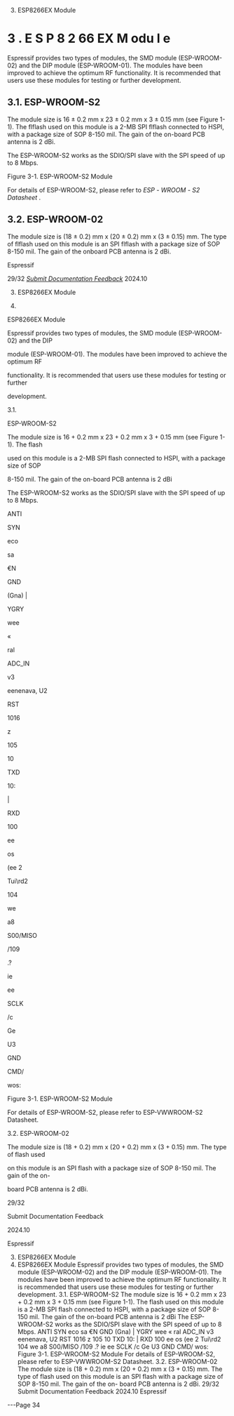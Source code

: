 3. ESP8266EX Module
# 3 . E S P 8 2 66 EX M odu l e

Espressif provides two types of modules, the SMD module (ESP-WROOM-02) and the DIP
module (ESP-WROOM-01). The modules have been improved to achieve the optimum RF
functionality. It is recommended that users use these modules for testing or further
development.
## 3.1. ESP-WROOM-S2


The module size is 16 ± 0.2 mm x 23 ± 0.2 mm x 3 ± 0.15 mm (see Figure 1-1). The flflash
used on this module is a 2-MB SPI flflash connected to HSPI, with a package size of SOP
8-150 mil. The gain of the on-board PCB antenna is 2 dBi.

The ESP-WROOM-S2 works as the SDIO/SPI slave with the SPI speed of up to 8 Mbps.

Figure 3-1. ESP-WROOM-S2 Module

For details of ESP-WROOM-S2, please refer to *ESP* *-* *WROOM* *-* *S2 Datasheet* .
## 3.2. ESP-WROOM-02


The module size is (18 ± 0.2) mm x (20 ± 0.2) mm x (3 ± 0.15) mm. The type of flflash used
on this module is an SPI flflash with a package size of SOP 8-150 mil. The gain of the onboard PCB antenna is 2 dBi.


Espressif


29/32
*[Submit Documentation Feedback](https://www.espressif.com/en/company/documents/documentation_feedback?docId=2667&sections=&version=2.8)* 2024.10



3. ESP8266EX Module

3.

ESP8266EX Module

Espressif provides two types of modules, the SMD module (ESP-WROOM-02) and the DIP

module (ESP-WROOM-01). The modules have been improved to achieve the optimum RF

functionality. It is recommended that users use these modules for testing or further

development.

3.1.

ESP-WROOM-S2

The module size is 16 + 0.2 mm x 23 + 0.2 mm x 3 + 0.15 mm (see Figure 1-1). The flash

used on this module is a 2-MB SPI flash connected to HSPI, with a package size of SOP

8-150 mil. The gain of the on-board PCB antenna is 2 dBi

The ESP-WROOM-S2 works as the SDIO/SPI slave with the SPI speed of up to 8 Mbps.

ANTI

SYN

eco

sa

€N

GND

(Gna) |

YGRY

wee

«

ral

ADC_IN

v3

eenenava, U2

RST

1016

z

105

10

TXD

10:

|

RXD

100

ee

os

(ee 2

Tui\rd2

104

we

a8

S00/MISO

/109

.?

ie

ee

SCLK

/c

Ge

U3

GND

CMD/

wos:

Figure 3-1. ESP-WROOM-S2 Module

For details of ESP-WROOM-S2, please refer to ESP-VWWROOM-S2 Datasheet.

3.2. ESP-WROOM-02

The module size is (18 + 0.2) mm x (20 + 0.2) mm x (3 + 0.15) mm. The type of flash used

on this module is an SPI flash with a package size of SOP 8-150 mil. The gain of the on-

board PCB antenna is 2 dBi.

29/32

Submit Documentation Feedback

2024.10

Espressif

3. ESP8266EX Module
3. ESP8266EX Module
Espressif provides two types of modules, the SMD module (ESP-WROOM-02) and the DIP
module (ESP-WROOM-01). The modules have been improved to achieve the optimum RF
functionality. It is recommended that users use these modules for testing or further
development.
3.1. ESP-WROOM-S2
The module size is 16 + 0.2 mm x 23 + 0.2 mm x 3 + 0.15 mm (see Figure 1-1). The flash
used on this module is a 2-MB SPI flash connected to HSPI, with a package size of SOP
8-150 mil. The gain of the on-board PCB antenna is 2 dBi
The ESP-WROOM-S2 works as the SDIO/SPI slave with the SPI speed of up to 8 Mbps.
ANTI
SYN
eco
sa €N GND (Gna) | YGRY
wee «
ral
ADC_IN v3
eenenava, U2 RST 1016
z
105 10
TXD 10:
|
RXD 100
ee os
(ee 2 Tui\rd2 104
we a8 S00/MISO /109
.? ie ee SCLK /c
Ge U3 GND CMD/ wos:
Figure 3-1. ESP-WROOM-S2 Module
For details of ESP-WROOM-S2, please refer to ESP-VWWROOM-S2 Datasheet.
3.2. ESP-WROOM-02
The module size is (18 + 0.2) mm x (20 + 0.2) mm x (3 + 0.15) mm. The type of flash used
on this module is an SPI flash with a package size of SOP 8-150 mil. The gain of the on-
board PCB antenna is 2 dBi.
29/32
Submit Documentation Feedback 2024.10 Espressif


---Page 34 

